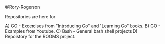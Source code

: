 @Rory-Rogerson

Repositories are here for 

A)  GO - Excercises from "Introducing Go" and "Learning Go" books.
B)  GO - Examples from Youtube.
C)  Bash - General bash shell projects
D)  Repoistory for the ROOMS project.

<!---
Rory-Rogerson/Rory-Rogerson is a ✨ special ✨ repository because its `README.md` (this file) appears on your GitHub profile.
You can click the Preview link to take a look at your changes.
--->
